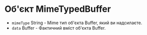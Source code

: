 # Об'єкт MimeTypedBuffer

* `mimeType` String - Mime тип об'єкта Buffer, який ви надсилаєте.
* `data` Buffer - Фактичний вміст об'єкта Buffer.

